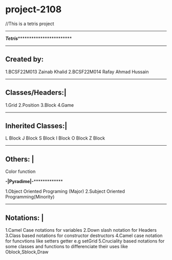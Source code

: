
# project-2108
//This is a tetris project
************************************************************************************************************************************************
*********************************************************Tetris*********************************************************************************
******************************************************************************************************************************************
Created by:
-----------

1.BCSF22M013 Zainab Khalid
2.BCSF22M014 Rafay Ahmad Hussain

---------------
Classes/Headers:|
---------------
1.Grid
2.Position
3.Block
4.Game

------------------
Inherited Classes:|
-----------------
L Block
J Block
S Block
I Block
O Block
Z Block

------------
Others:     |
------------
Color function

********************************************************-|Pyradime|-*********************************************************************

1.Object Oriented Programing (Major)
2.Subject Oriented Programming(Minority)

------------
Notations:  |
-------------
1.Camel Case notations for variables
2.Down slash notation for Headers
3.Class based notations for constructor destructors
4.Camel case notation for  funcvtions like setters getter e.g setGrid
5.Cruciality based notations for some classes and functions to differenciate their uses like Oblock,Sblock,Draw


